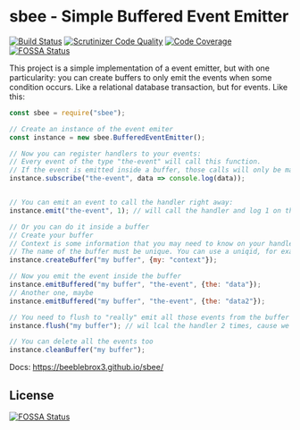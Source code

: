 # sbee - Simple Buffered Event Emitter

[![Build Status](https://travis-ci.org/beeblebrox3/sbee.svg?branch=master)](https://travis-ci.org/beeblebrox3/sbee)
[![Scrutinizer Code Quality](https://scrutinizer-ci.com/g/beeblebrox3/sbee/badges/quality-score.png?b=master)](https://scrutinizer-ci.com/g/beeblebrox3/sbee/?branch=master)
[![Code Coverage](https://scrutinizer-ci.com/g/beeblebrox3/sbee/badges/coverage.png?b=master)](https://scrutinizer-ci.com/g/beeblebrox3/sbee/?branch=master)
[![FOSSA Status](https://app.fossa.io/api/projects/git%2Bgithub.com%2Fbeeblebrox3%2Fsbee.svg?type=shield)](https://app.fossa.io/projects/git%2Bgithub.com%2Fbeeblebrox3%2Fsbee?ref=badge_shield)

This project is a simple implementation of a event emitter, but with one particularity: you can create buffers to only emit the events when some condition occurs.
Like a relational database transaction, but for events. Like this:


```javascript
const sbee = require("sbee");

// Create an instance of the event emiter
const instance = new sbee.BufferedEventEmitter();

// Now you can register handlers to your events:
// Every event of the type "the-event" will call this function.
// If the event is emitted inside a buffer, those calls will only be made when the buffer is flushed
instance.subscribe("the-event", data => console.log(data));


// You can emit an event to call the handler right away:
instance.emit("the-event", 1); // will call the handler and log 1 on the console

// Or you can do it inside a buffer
// Create your buffer
// Context is some information that you may need to know on your handlers.
// The name of the buffer must be unique. You can use a uniqid, for example, but you need to keep track of it
instance.createBuffer("my buffer", {my: "context"});

// Now you emit the event inside the buffer
instance.emitBuffered("my buffer", "the-event", {the: "data"});
// Another one, maybe
instance.emitBuffered("my buffer", "the-event", {the: "data2"});

// You need to flush to "really" emit all those events from the buffer
instance.flush("my buffer"); // wil lcal the handler 2 times, cause we emitted 2 events

// You can delete all the events too
instance.cleanBuffer("my buffer");
```
Docs: https://beeblebrox3.github.io/sbee/


## License
[![FOSSA Status](https://app.fossa.io/api/projects/git%2Bgithub.com%2Fbeeblebrox3%2Fsbee.svg?type=large)](https://app.fossa.io/projects/git%2Bgithub.com%2Fbeeblebrox3%2Fsbee?ref=badge_large)
